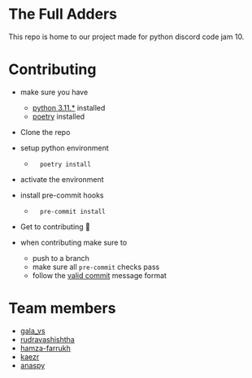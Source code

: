 # The Full Adders
This repo is home to our project made for python discord code jam 10.

# Contributing
- make sure you have
    - [python 3.11.*](https://www.python.org/downloads/) installed
    - [poetry](https://python-poetry.org/docs/) installed

- Clone the repo
- setup python environment
    - ```
        poetry install
        ```
- activate the environment
- install pre-commit hooks
    - ```
        pre-commit install
        ```
- Get to contributing 🙂
- when contributing make sure to
    - push to a branch
    - make sure all `pre-commit` checks pass
    - follow the [valid commit](https://github.com/p0lygun/commit-msg-validator/tree/main?tab=readme-ov-file#valid-commit-message-format) message format



# Team members
<!---Todo: add names of all team members --->
- [gala_vs](https://github.com/p0lygun)
- [rudravashishtha](https://github.com/rudravashishtha)
- [hamza-farrukh](https://github.com/hamza-farrukh)
- [kaezr](https://github.com/kaezrr)
- [anaspy](https://github.com/Anas-bot)
